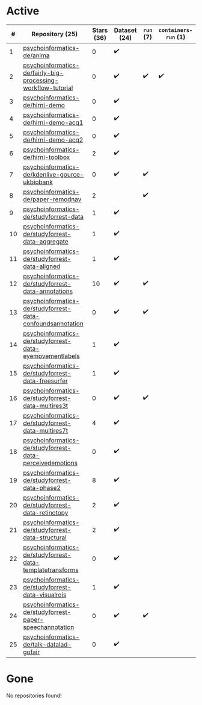 # Active
| # | Repository (25) | Stars (36) | Dataset (24) | `run` (7) | `containers-run` (1) |
| --- | --- | --- | --- | --- | --- |
| 1 | [psychoinformatics-de/anima](https://github.com/psychoinformatics-de/anima) | 0 | :heavy_check_mark: |  |  |
| 2 | [psychoinformatics-de/fairly-big-processing-workflow-tutorial](https://github.com/psychoinformatics-de/fairly-big-processing-workflow-tutorial) | 0 | :heavy_check_mark: | :heavy_check_mark: | :heavy_check_mark: |
| 3 | [psychoinformatics-de/hirni-demo](https://github.com/psychoinformatics-de/hirni-demo) | 0 | :heavy_check_mark: |  |  |
| 4 | [psychoinformatics-de/hirni-demo-acq1](https://github.com/psychoinformatics-de/hirni-demo-acq1) | 0 | :heavy_check_mark: |  |  |
| 5 | [psychoinformatics-de/hirni-demo-acq2](https://github.com/psychoinformatics-de/hirni-demo-acq2) | 0 | :heavy_check_mark: |  |  |
| 6 | [psychoinformatics-de/hirni-toolbox](https://github.com/psychoinformatics-de/hirni-toolbox) | 2 | :heavy_check_mark: |  |  |
| 7 | [psychoinformatics-de/kdenlive-gource-ukbiobank](https://github.com/psychoinformatics-de/kdenlive-gource-ukbiobank) | 0 | :heavy_check_mark: | :heavy_check_mark: |  |
| 8 | [psychoinformatics-de/paper-remodnav](https://github.com/psychoinformatics-de/paper-remodnav) | 2 |  | :heavy_check_mark: |  |
| 9 | [psychoinformatics-de/studyforrest-data](https://github.com/psychoinformatics-de/studyforrest-data) | 1 | :heavy_check_mark: |  |  |
| 10 | [psychoinformatics-de/studyforrest-data-aggregate](https://github.com/psychoinformatics-de/studyforrest-data-aggregate) | 1 | :heavy_check_mark: |  |  |
| 11 | [psychoinformatics-de/studyforrest-data-aligned](https://github.com/psychoinformatics-de/studyforrest-data-aligned) | 1 | :heavy_check_mark: |  |  |
| 12 | [psychoinformatics-de/studyforrest-data-annotations](https://github.com/psychoinformatics-de/studyforrest-data-annotations) | 10 | :heavy_check_mark: | :heavy_check_mark: |  |
| 13 | [psychoinformatics-de/studyforrest-data-confoundsannotation](https://github.com/psychoinformatics-de/studyforrest-data-confoundsannotation) | 0 | :heavy_check_mark: | :heavy_check_mark: |  |
| 14 | [psychoinformatics-de/studyforrest-data-eyemovementlabels](https://github.com/psychoinformatics-de/studyforrest-data-eyemovementlabels) | 1 | :heavy_check_mark: |  |  |
| 15 | [psychoinformatics-de/studyforrest-data-freesurfer](https://github.com/psychoinformatics-de/studyforrest-data-freesurfer) | 1 | :heavy_check_mark: |  |  |
| 16 | [psychoinformatics-de/studyforrest-data-multires3t](https://github.com/psychoinformatics-de/studyforrest-data-multires3t) | 0 | :heavy_check_mark: | :heavy_check_mark: |  |
| 17 | [psychoinformatics-de/studyforrest-data-multires7t](https://github.com/psychoinformatics-de/studyforrest-data-multires7t) | 4 | :heavy_check_mark: |  |  |
| 18 | [psychoinformatics-de/studyforrest-data-perceivedemotions](https://github.com/psychoinformatics-de/studyforrest-data-perceivedemotions) | 0 | :heavy_check_mark: |  |  |
| 19 | [psychoinformatics-de/studyforrest-data-phase2](https://github.com/psychoinformatics-de/studyforrest-data-phase2) | 8 | :heavy_check_mark: |  |  |
| 20 | [psychoinformatics-de/studyforrest-data-retinotopy](https://github.com/psychoinformatics-de/studyforrest-data-retinotopy) | 2 | :heavy_check_mark: |  |  |
| 21 | [psychoinformatics-de/studyforrest-data-structural](https://github.com/psychoinformatics-de/studyforrest-data-structural) | 2 | :heavy_check_mark: |  |  |
| 22 | [psychoinformatics-de/studyforrest-data-templatetransforms](https://github.com/psychoinformatics-de/studyforrest-data-templatetransforms) | 0 | :heavy_check_mark: |  |  |
| 23 | [psychoinformatics-de/studyforrest-data-visualrois](https://github.com/psychoinformatics-de/studyforrest-data-visualrois) | 1 | :heavy_check_mark: |  |  |
| 24 | [psychoinformatics-de/studyforrest-paper-speechannotation](https://github.com/psychoinformatics-de/studyforrest-paper-speechannotation) | 0 | :heavy_check_mark: | :heavy_check_mark: |  |
| 25 | [psychoinformatics-de/talk-datalad-gofair](https://github.com/psychoinformatics-de/talk-datalad-gofair) | 0 | :heavy_check_mark: |  |  |

# Gone
No repositories found!

